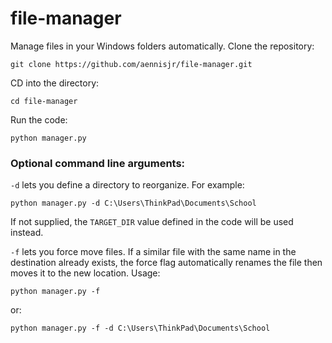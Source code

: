 # file-manager
Manage files in your Windows folders automatically. Clone the repository:

```git clone https://github.com/aennisjr/file-manager.git```

CD into the directory:

```cd file-manager```

Run the code:

```python manager.py```


### Optional command line arguments:

`-d` lets you define a directory to reorganize. For example:

```python manager.py -d C:\Users\ThinkPad\Documents\School```

If not supplied, the ```TARGET_DIR``` value defined in the code will be used instead.

`-f` lets you force move files. If a similar file with the same name in the destination already exists, the force flag automatically renames the file then moves it to the new location. Usage:

```python manager.py -f```

or:

```python manager.py -f -d C:\Users\ThinkPad\Documents\School```
